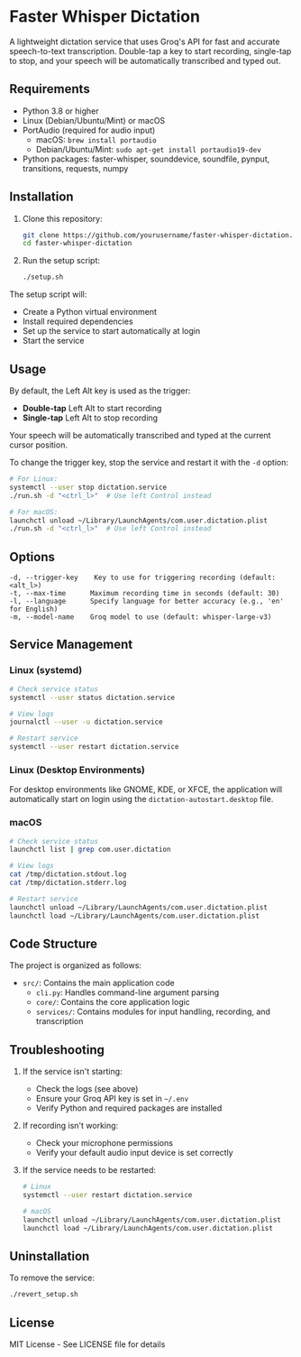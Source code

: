 # Faster Whisper Dictation

A lightweight dictation service that uses Groq's API for fast and accurate speech-to-text transcription. Double-tap a key to start recording, single-tap to stop, and your speech will be automatically transcribed and typed out.

## Requirements

- Python 3.8 or higher
- Linux (Debian/Ubuntu/Mint) or macOS
- PortAudio (required for audio input)
  - macOS: `brew install portaudio`
  - Debian/Ubuntu/Mint: `sudo apt-get install portaudio19-dev`
- Python packages: faster-whisper, sounddevice, soundfile, pynput, transitions, requests, numpy

## Installation

1. Clone this repository:

   ```bash
   git clone https://github.com/yourusername/faster-whisper-dictation.git
   cd faster-whisper-dictation
   ```

2. Run the setup script:
   ```bash
   ./setup.sh
   ```

The setup script will:

- Create a Python virtual environment
- Install required dependencies
- Set up the service to start automatically at login
- Start the service

## Usage

By default, the Left Alt key is used as the trigger:

- **Double-tap** Left Alt to start recording
- **Single-tap** Left Alt to stop recording

Your speech will be automatically transcribed and typed at the current cursor position.

To change the trigger key, stop the service and restart it with the `-d` option:

```bash
# For Linux:
systemctl --user stop dictation.service
./run.sh -d "<ctrl_l>"  # Use left Control instead

# For macOS:
launchctl unload ~/Library/LaunchAgents/com.user.dictation.plist
./run.sh -d "<ctrl_l>"  # Use left Control instead
```

## Options

```
-d, --trigger-key    Key to use for triggering recording (default: <alt_l>)
-t, --max-time      Maximum recording time in seconds (default: 30)
-l, --language      Specify language for better accuracy (e.g., 'en' for English)
-m, --model-name    Groq model to use (default: whisper-large-v3)
```

## Service Management

### Linux (systemd)

```bash
# Check service status
systemctl --user status dictation.service

# View logs
journalctl --user -u dictation.service

# Restart service
systemctl --user restart dictation.service
```

### Linux (Desktop Environments)

For desktop environments like GNOME, KDE, or XFCE, the application will automatically start on login using the `dictation-autostart.desktop` file.

### macOS

```bash
# Check service status
launchctl list | grep com.user.dictation

# View logs
cat /tmp/dictation.stdout.log
cat /tmp/dictation.stderr.log

# Restart service
launchctl unload ~/Library/LaunchAgents/com.user.dictation.plist
launchctl load ~/Library/LaunchAgents/com.user.dictation.plist
```

## Code Structure

The project is organized as follows:

- `src/`: Contains the main application code
  - `cli.py`: Handles command-line argument parsing
  - `core/`: Contains the core application logic
  - `services/`: Contains modules for input handling, recording, and transcription

## Troubleshooting

1. If the service isn't starting:

   - Check the logs (see above)
   - Ensure your Groq API key is set in `~/.env`
   - Verify Python and required packages are installed

2. If recording isn't working:

   - Check your microphone permissions
   - Verify your default audio input device is set correctly

3. If the service needs to be restarted:

   ```bash
   # Linux
   systemctl --user restart dictation.service

   # macOS
   launchctl unload ~/Library/LaunchAgents/com.user.dictation.plist
   launchctl load ~/Library/LaunchAgents/com.user.dictation.plist
   ```

## Uninstallation

To remove the service:

```bash
./revert_setup.sh
```

## License

MIT License - See LICENSE file for details
